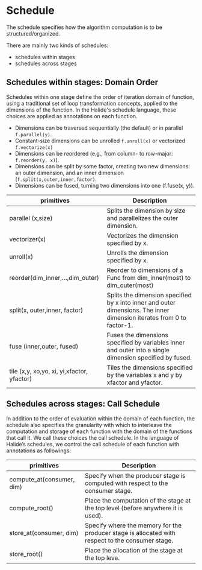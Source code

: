# Schedule 
The schedule specifies how the algorithm computation is to be structured/organized.

There are mainly two kinds of schedules: 
- schedules within stages
- schedules across stages

## Schedules within stages: Domain Order
Schedules within one stage define the order of iteration domain of function, using a traditional set of loop transformation concepts, applied to the dimensions of the function. In the Halide's schedule language, these choices are applied as annotations on each function.

- Dimensions can be traversed sequentially (the default) or in parallel `f.parallel(y)`.
- Constant-size dimensions can be unrolled `f.unroll(x)` or vectorized `f.vectorize(x)`
- Dimensions can be reordered (e.g., from column- to row-major: `f.reorder(y, x)`).
- Dimensions can be split by some factor, creating two new dimensions: an outer dimension, and an inner dimension (`f.split(x,outer,inner,factor)`. 
- Dimensions can be fused, turning two dimensions into one (f.fuse(x, y)).

| primitives    | Description |
|--------------|--------------------|
| parallel (x,size)      | Splits the dimension by size and parallelizes the outer dimension.    | |
| vectorizer(x) |Vectorizes the dimension specified by x. ||
| unroll(x) |Unrolls the dimension specified by x.           ||
| reorder(dim_inner,…,dim_outer)   |Reorder to dimensions of a Func from dim_inner(most) to dim_outer(most)            | |
| split(x, outer,inner, factor)  |Splits the dimension specified by x into inner and outer dimensions. The inner dimension iterates from 0 to factor-1.||
| fuse (inner,outer, fused)|Fuses the dimensions specified by variables inner and outer into a single dimension specified by fused.||
|tile (x,y, xo,yo, xi, yi,xfactor, yfactor)|Tiles the dimensions specified by the variables x and y by xfactor and yfactor.||

## Schedules across stages: Call Schedule
In addition to the order of evaluation within the domain of each function, the schedule also specifies the granularity with which to interleave the computation and storage of each function with the domain of the functions that call it. We call these choices the call schedule. In the language of Halide’s schedules, we control the call schedule of each function with annotations as followings:

| primitives    | Description |
|--------------|--------------------|
|compute_at(consumer, dim)|Specify when the producer stage is computed with respect to the consumer stage.||
|compute_root()| Place the computation of the stage at the top level (before anywhere it is used).||
|store_at(consumer, dim)| Specify where the memory for the producer stage is allocated with respect to the consumer stage.||
|store_root()| Place the allocation of the stage at the top leve.||

